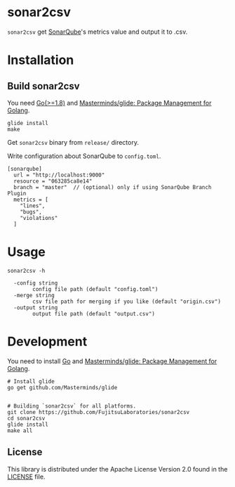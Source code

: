 # sonar2csv

`sonar2csv` get [SonarQube](https://www.sonarqube.org/)'s metrics value and output it to .csv.

# Installation

## Build sonar2csv

You need [Go(>=1.8)](https://golang.org) and [Masterminds/glide: Package Management for Golang](https://github.com/Masterminds/glide).

```
glide install
make
```

Get `sonar2csv` binary from `release/` directory.

Write configuration about SonarQube to `config.toml`.

```
[sonarqube]
  url = "http://localhost:9000"
  resource = "063285ca8e14"
  branch = "master"  // (optional) only if using SonarQube Branch Plugin
  metrics = [
    "lines",
    "bugs",
    "violations"
  ]
```

# Usage

```
sonar2csv -h

  -config string
        config file path (default "config.toml")
  -merge string
        csv file path for merging if you like (default "origin.csv")
  -output string
        output file path (default "output.csv")
```

# Development

You need to install [Go](https://golang.org/dl/) and [Masterminds/glide: Package Management for Golang](https://github.com/Masterminds/glide).

```
# Install glide
go get github.com/Masterminds/glide


# Building `sonar2csv` for all platforms.
git clone https://github.com/FujitsuLaboratories/sonar2csv
cd sonar2csv
glide install
make all
```

## License

This library is distributed under the Apache License Version 2.0 found in the [LICENSE](./LICENSE)
file.
